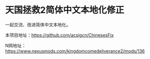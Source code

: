 # 天国拯救2简体中文本地化修正
一起交流、改进简体中文本地化。

本项目地址：https://github.com/acsigcn/ChinesesFix

N网地址：https://www.nexusmods.com/kingdomcomedeliverance2/mods/136
